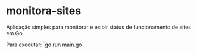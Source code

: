 # monitora-sites

Aplicação simples para monitorar e exibir status de funcionamento de sites em Go.

Para executar: ´go run main.go´
